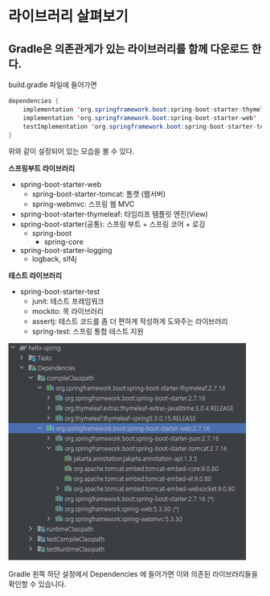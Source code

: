 # 라이브러리 살펴보기

## Gradle은 의존관게가 있는 라이브러리를 함께 다운로드 한다.

build.gradle 파일에 들어가면 

```java
dependencies {
	implementation 'org.springframework.boot:spring-boot-starter-thymeleaf'
	implementation 'org.springframework.boot:spring-boot-starter-web'
	testImplementation 'org.springframework.boot:spring-boot-starter-test'
}
```

위와 같이 설정되어 있는 모습을 볼 수 있다.

**스프링부트 라이브러리**
* spring-boot-starter-web 
    * spring-boot-starter-tomcat: 톰캣 (웹서버) 
    * spring-webmvc: 스프링 웹 MVC
* spring-boot-starter-thymeleaf: 타임리프 템플릿 엔진(View) 
* spring-boot-starter(공통): 스프링 부트 + 스프링 코어 + 로깅 
  * spring-boot
    * spring-core 
* spring-boot-starter-logging 
  * logback, slf4j

**테스트 라이브러리**
* spring-boot-starter-test 
  * junit: 테스트 프레임워크 
  * mockito: 목 라이브러리 
  * assertj: 테스트 코드를 좀 더 편하게 작성하게 도와주는 라이브러리 
  * spring-test: 스프링 통합 테스트 지원

![Alt text](image.png)

Gradle 왼쪽 하단 설정에서 Dependencies 에 들어가면 이와 의존된 라이브러리들을 확인할 수 있습니다.